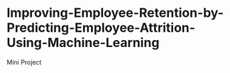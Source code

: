 # Improving-Employee-Retention-by-Predicting-Employee-Attrition-Using-Machine-Learning
Mini Project
